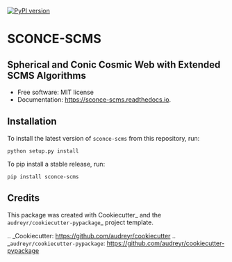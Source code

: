 [![PyPI version](https://badge.fury.io/py/sconce-scms.svg)](https://badge.fury.io/py/sconce-scms)

# SCONCE-SCMS
## Spherical and Conic Cosmic Web with Extended SCMS Algorithms


* Free software: MIT license
* Documentation: https://sconce-scms.readthedocs.io.


Installation
--------

To install the latest version of ```sconce-scms``` from this repository, run:

```
python setup.py install
```

To pip install a stable release, run:
```
pip install sconce-scms
```

Credits
-------

This package was created with Cookiecutter_ and the `audreyr/cookiecutter-pypackage`_ project template.

.. _Cookiecutter: https://github.com/audreyr/cookiecutter
.. _`audreyr/cookiecutter-pypackage`: https://github.com/audreyr/cookiecutter-pypackage
